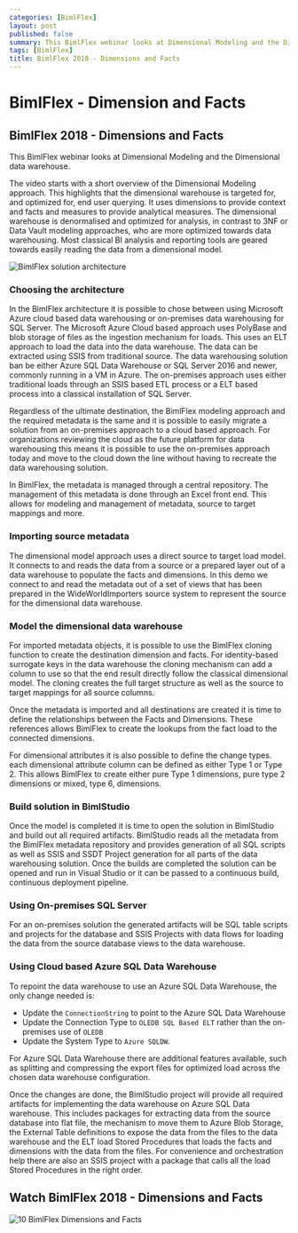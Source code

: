 ```yaml
---
categories: [BimlFlex]
layout: post
published: false
summary: This BimlFlex webinar looks at Dimensional Modeling and the Dimensional data warehouse
tags: [BimlFlex]
title: BimlFlex 2018 - Dimensions and Facts
---
```

# BimlFlex - Dimension and Facts

## BimlFlex 2018 - Dimensions and Facts

This BimlFlex webinar looks at Dimensional Modeling and the Dimensional data warehouse.

The video starts with a short overview of the Dimensional Modeling approach.
This highlights that the dimensional warehouse is targeted for, and optimized for, end user querying.
It uses dimensions to provide context and facts and measures to provide analytical measures.
The dimensional warehouse is denormalised and optimized for analysis, in contrast to 3NF or Data Vault modeling approaches, who are more optimized towards data warehousing. Most classical BI analysis and reporting tools are geared towards easily reading the data from a dimensional model.

![BimlFlex solution architecture](https://varigencecom.blob.core.windows.net/blogimages/bimlflex-architecture.png)

### Choosing the architecture

In the BimlFlex architecture it is possible to chose between using Microsoft Azure cloud based data warehousing or on-premises data warehousing for SQL Server.
The Microsoft Azure Cloud based approach uses PolyBase and blob storage of files as the ingestion mechanism for loads. This uses an ELT approach to load the data into the data warehouse. The data can be extracted using SSIS from traditional source. The data warehousing solution ban be either Azure SQL Data Warehouse or SQL Server 2016 and newer, commonly running in a VM in Azure.
The on-premises approach uses either traditional loads through an SSIS based ETL process or a ELT based process into a classical installation of SQL Server.

Regardless of the ultimate destination, the BimlFlex modeling approach and the required metadata is the same and it is possible to easily migrate a solution from an on-premises approach to a cloud based approach. For organizations reviewing the cloud as the future platform for data warehousing this means it is possible to use the on-premises approach today and move to the cloud down the line without having to recreate the data warehousing solution.

In BimlFlex, the metadata is managed through a central repository. The management of this metadata is done through an Excel front end. This allows for modeling and management of metadata, source to target mappings and more.

### Importing source metadata

The dimensional model approach uses a direct source to target load model. It connects to and reads the data from a source or a prepared layer out of a data warehouse to populate the facts and dimensions. In this demo we connect to and read the metadata out of a set of views that has been prepared in the WideWorldImporters source system to represent the source for the dimensional data warehouse.

### Model the dimensional data warehouse

For imported metadata objects, it is possible to use the BimlFlex cloning function to create the destination dimension and facts. For identity-based surrogate keys in the data warehouse the cloning mechanism can add a column to use so that the end result directly follow the classical dimensional model. The cloning creates the full target structure as well as the source to target mappings for all source columns.

Once the metadata is imported and all destinations are created it is time to define the relationships between the Facts and Dimensions. These references allows BimlFlex to create the lookups from the fact load to the connected dimensions.

For dimensional attributes it is also possible to define the change types. each dimensional attribute column can be defined as either Type 1 or Type 2. This allows BimlFlex to create either pure Type 1 dimensions, pure type 2 dimensions or mixed, type 6, dimensions.

### Build solution in BimlStudio

Once the model is completed it is time to open the solution in BimlStudio and build out all required artifacts. BimlStudio reads all the metadata from the BimlFlex metadata repository and provides generation of all SQL scripts as well as SSIS and SSDT Project generation for all parts of the data warehousing solution. Once the builds are completed the solution can be opened and run in Visual Studio or it can be passed to a continuous build, continuous deployment pipeline.

### Using On-premises SQL Server

For an on-premises solution the generated artifacts will be SQL table scripts and projects for the database and SSIS Projects with data flows for loading the data from the source database views to the data warehouse.

### Using Cloud based Azure SQL Data Warehouse

To repoint the data warehouse to use an Azure SQL Data Warehouse, the only change needed is:

* Update the `ConnectionString` to point to the Azure SQL Data Warehouse
* Update the Connection Type to `OLEDB SQL Based ELT` rather than the on-premises use of `OLEDB`
* Update the System Type to `Azure SQLDW`.

For Azure SQL Data Warehouse there are additional features available, such as splitting and compressing the export files for optimized load across the chosen data warehouse configuration.

Once the changes are done, the BimlStudio project will provide all required artifacts for implementing the data warehouse on Azure SQL Data warehouse. This includes packages for extracting data from the source database into flat file, the mechanism to move them to Azure Blob Storage, the External Table definitions to expose the data from the files to the data warehouse and the ELT load Stored Procedures that loads the facts and dimensions with the data from the files. For convenience and orchestration help there are also an SSIS project with a package that calls all the load Stored Procedures in the right order.  

## Watch BimlFlex 2018 - Dimensions and Facts

![10 BimlFlex Dimensions and Facts](https://www.youtube.com/watch?v=KrYDpU0EeW8?rel=0&autoplay=0)
